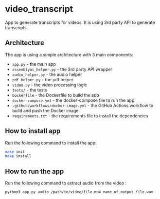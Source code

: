 # video_transcript

App to generate transcripts for videos.
It is using 3rd party API to generate transcripts.

## Architecture

The app is using a simple architecture with 3 main components:

- `app.py` - the main app
- `assemblyai_helper.py` - the 3rd party API wrapper
- `audio_helper.py` - the audio helper
- `pdf_helper.py` - the pdf helper
- `video.py` - the video processing logic
- `tests/` - the tests
- `Dockerfile` - the Dockerfile to build the app
- `docker-compose.yml` - the docker-compose file to run the app
- `.github/workflows/docker-image.yml` - the GitHub Actions workflow to build and push the Docker image
- `requirements.txt` - the requirements file to install the dependencies

## How to install app
Run the following command to install the app:
```bash
make init
make install
```

## How to run the app
Run the following command to extract audio from the video :
```bash
python3 app.py audio /path/to/video/file.mp4 name_of_output_file.wav
```
